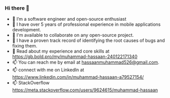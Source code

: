 ### Hi there 👋

- 🔭 I’m a software engineer and open-source enthusiast
- 🌱 I have over 5 years of professional experience in mobile applications development.
- 👯 I'm available to collaborate on any open-source project.
- 🤔 I have a proven track record of identifying the root causes of bugs and fixing them.
- 💬 Read about my experience and core skills at https://gb.bold.pro/my/muhammad-hassaan-240122171340
- 📫 You can reach me by email at hassaanmuhammad526@gmail.com.
- 📫 connect with me on LinkedIn at https://www.linkedin.com/in/muhammad-hassaan-a79527154/
- 📫 StackOverflow https://meta.stackoverflow.com/users/9624615/muhammad-hassaan

